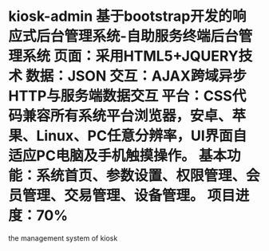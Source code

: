 kiosk-admin
基于bootstrap开发的响应式后台管理系统-自助服务终端后台管理系统
页面：采用HTML5+JQUERY技术
数据：JSON
交互：AJAX跨域异步HTTP与服务端数据交互
平台：CSS代码兼容所有系统平台浏览器，安卓、苹果、Linux、PC任意分辨率，UI界面自适应PC电脑及手机触摸操作。
基本功能：系统首页、参数设置、权限管理、会员管理、交易管理、设备管理。
项目进度：70%
===========

the management system of kiosk
